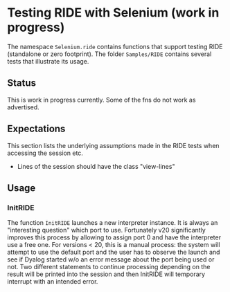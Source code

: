 # Testing RIDE with Selenium (work in progress)

The namespace `Selenium.ride` contains functions that support testing RIDE (standalone or zero footprint). The folder `Samples/RIDE` contains several tests that illustrate its usage.

## Status

This is work in progress currently. Some of the fns do not work as advertised.

## Expectations

This section lists the underlying assumptions made in the RIDE tests when accessing the session etc.

- Lines of the session should have the class "view-lines"

## Usage

### InitRIDE

The function `InitRIDE` launches a new interpreter instance. It is always an "interesting question" which port to use. Fortunately v20 significantly improves this
process by allowing to assign port 0 and have the interpreter use a free one. For versions &lt; 20, this is a manual process: the system will attempt to use the default
port and the user has to observe the launch and see if Dyalog started w/o an error message about the port being used or not. Two different statements to continue
processing depending on the result will be printed into the session and then InitRIDE will temporary interrupt with an intended error.
